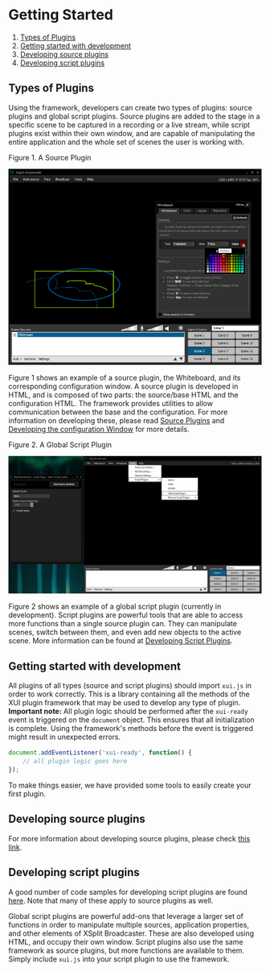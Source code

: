 # Getting Started

1. [Types of Plugins](#types)
2. [Getting started with development](#start)
3. [Developing source plugins](#source)
4. [Developing script plugins](#script)

## <a name="types"></a> Types of Plugins

Using the framework, developers can create two types of plugins: source plugins and global script plugins. Source plugins are added to the stage in a specific scene to be captured in a recording or a live stream, while script plugins exist within their own window, and are capable of manipulating the entire application and the whole set of scenes the user is working with. 

Figure 1. A Source Plugin 

![Image of a source plugin](img/source.png)

Figure 1 shows an example of a source plugin, the Whiteboard, and its corresponding configuration window. A source plugin is developed in HTML, and is composed of two parts: the source/base HTML and the configuration HTML. The framework provides utilities to allow communication between the base and the configuration. For more information on developing these, please read [Source Plugins](develop-source.md#source) and [Developing the configuration Window](develop-source.md#configWindow) for more details.

Figure 2. A Global Script Plugin 

![Image of a script plugin](img/script.png)

Figure 2 shows an example of a global script plugin (currently in development). Script plugins are powerful tools that are able to access more functions than a single source plugin can. They can manipulate scenes, switch between them, and even add new objects to the active scene. More information can be found at [Developing Script Plugins](#todo).

## <a name="start"></a> Getting started with development

All plugins of all types (source and script plugins) should import `xui.js` in order to work correctly. This is a library containing all the methods of the XUI plugin framework that may be used to develop any type of plugin. **Important note:** All plugin logic should be performed after the `xui-ready` event is triggered on the `document` object. This ensures that all initialization is complete. Using the framework's methods before the event is triggered might result in unexpected errors.

```javascript
document.addEventListener('xui-ready', function() { 
	// all plugin logic goes here
});
```

To make things easier, we have provided some tools to easily create your first plugin. *<!-- @dara Tooling documentation could go here. -->*

## <a name="source"></a> Developing source plugins

For more information about developing source plugins, please check [this link](develop-source.md).

## <a name="script"></a> Developing script plugins

A good number of code samples for developing script plugins are found [here](#todo). Note that many of these apply to source plugins as well.

Global script plugins are powerful add-ons that leverage a larger set of functions in order to manipulate multiple sources, application properties, and other elements of XSplit Broadcaster. These are also developed using HTML, and occupy their own window. Script plugins also use the same framework as source plugins, but more functions are available to them. Simply include `xui.js` into your script plugin to use the framework.

